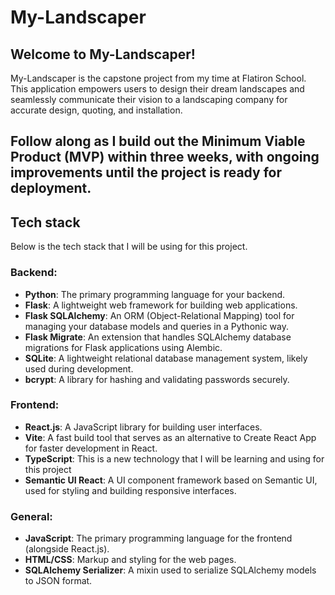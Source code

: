 # My-Landscaper

## Welcome to My-Landscaper!
My-Landscaper is the capstone project from my time at Flatiron School. This application empowers users to design their dream landscapes and seamlessly communicate their vision to a landscaping company for accurate design, quoting, and installation.

Follow along as I build out the Minimum Viable Product (MVP) within three weeks, with ongoing improvements until the project is ready for deployment.
---

## Tech stack

Below is the tech stack that I will be using for this project. 

### Backend:
- **Python**: The primary programming language for your backend.
- **Flask**: A lightweight web framework for building web applications.
- **Flask SQLAlchemy**: An ORM (Object-Relational Mapping) tool for managing your database models and queries in a Pythonic way.
- **Flask Migrate**: An extension that handles SQLAlchemy database migrations for Flask applications using Alembic.
- **SQLite**: A lightweight relational database management system, likely used during development.
- **bcrypt**: A library for hashing and validating passwords securely.

### Frontend:
- **React.js**: A JavaScript library for building user interfaces.
- **Vite**: A fast build tool that serves as an alternative to Create React App for faster development in React.
- **TypeScript**: This is a new technology that I will be learning and using for this project
- **Semantic UI React**: A UI component framework based on Semantic UI, used for styling and building responsive interfaces.

### General:
- **JavaScript**: The primary programming language for the frontend (alongside React.js).
- **HTML/CSS**: Markup and styling for the web pages.
- **SQLAlchemy Serializer**: A mixin used to serialize SQLAlchemy models to JSON format.
